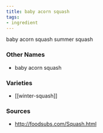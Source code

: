 ```yaml
---
title: baby acorn squash
tags:
- ingredient
---
```

baby acorn squash summer squash

### Other Names

* baby acorn squash

### Varieties

* [[winter-squash]]

### Sources
* http://foodsubs.com/Squash.html
